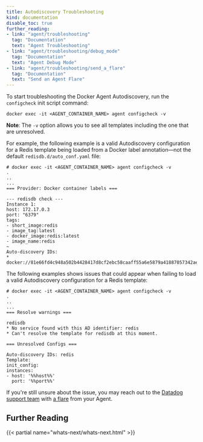 ```yaml
---
title: Autodiscovery Troubleshooting
kind: documentation
disable_toc: true
further_reading:
- link: "agent/troubleshooting"
  tag: "Documentation"
  text: "Agent Troubleshooting"
- link: "agent/troubleshooting/debug_mode"
  tag: "Documentation"
  text: "Agent Debug Mode"
- link: "agent/troubleshooting/send_a_flare"
  tag: "Documentation"
  text: "Send an Agent Flare"
---
```


To start troubleshooting the Docker Agent Autodiscovery, run the `configcheck` init script command:

```shell
docker exec -it <AGENT_CONTAINER_NAME> agent configcheck -v
```

**Note**: The `-v` option allows you to see all templates including the one that are unresolved.

For example, the following example is a valid Autodiscovery configuration for a Redis template being loaded from a Docker label annotation&mdash;not the default `redisdb.d/auto_conf.yaml` file:

```
# docker exec -it <AGENT_CONTAINER_NAME> agent configcheck -v
.
..
...
=== Provider: Docker container labels ===

--- redisdb check ---
Instance 1:
host: 172.17.0.3
port: "6379"
tags:
- short_image:redis
- image_tag:latest
- docker_image:redis:latest
- image_name:redis
~
Auto-discovery IDs:
* docker://81e66fd4c948a502b4428417d8cf2ebc58caaff55a6e5879a41887057342aec2
```

The following examples shows issues that could appear when failing to load a valid Autodiscovery configuration for a Redis template:

```
# docker exec -it <AGENT_CONTAINER_NAME> agent configcheck -v
.
..
...
=== Resolve warnings ===

redisdb
* No service found with this AD identifier: redis
* Can't resolve the template for redisdb at this moment.

=== Unresolved Configs ===

Auto-discovery IDs: redis
Template:
init_config:
instances:
- host: '%%host%%'
  port: '%%port%%'
```

If you're still unsure about the issue, you may reach out to the [Datadog support team][1] with [a flare][2] from your Agent.

## Further Reading

{{< partial name="whats-next/whats-next.html" >}}

[1]: /help
[2]: /agent/troubleshooting/send_a_flare
